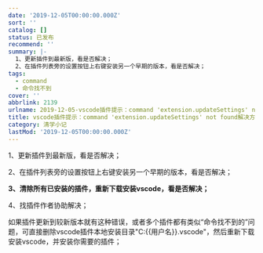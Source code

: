 ```yaml
---
date: '2019-12-05T00:00:00.000Z'
sort: ''
catalog: []
status: 已发布
recommend: ''
summary: |-
  1、更新插件到最新版，看是否解决；
  2、在插件列表旁的设置按钮上右键安装另一个早期的版本，看是否解决；
tags:
  - command
  - 命令找不到
cover: ''
abbrlink: 2139
urlname: 2019-12-05-vscode插件提示：command 'extension.updateSettings' not found解决方法
title: vscode插件提示：command 'extension.updateSettings' not found解决方法
category: 清学小记
lastMod: '2019-12-05T00:00:00.000Z'
---
```


1、更新插件到最新版，看是否解决；


2、在插件列表旁的设置按钮上右键安装另一个早期的版本，看是否解决；


**3、清除所有已安装的插件，重新下载安装vscode，看是否解决；**


4、找插件作者协助解决；


如果插件更新到较新版本就有这种错误，或者多个插件都有类似“命令找不到的”问题，可直接删除vscode插件本地安装目录"C:{{用户名}}.vscode"，然后重新下载安装vscode，并安装你需要的插件；

